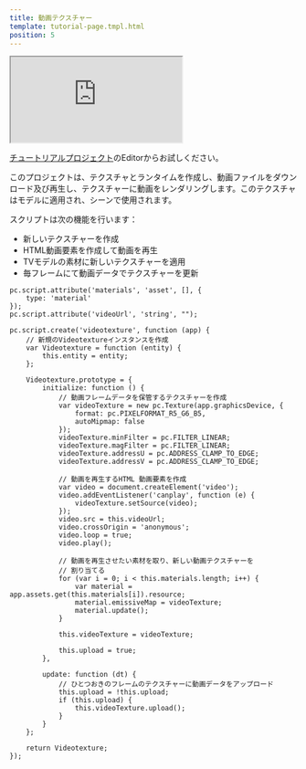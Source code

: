 ```yaml
---
title: 動画テクスチャー
template: tutorial-page.tmpl.html
position: 5
---
```


<iframe src="http://playcanv.as/p/NQ2f87MT"></iframe>

[チュートリアルプロジェクト][1]のEditorからお試しください。

このプロジェクトは、テクスチャとランタイムを作成し、動画ファイルをダウンロード及び再生し、テクスチャーに動画をレンダリングします。このテクスチャはモデルに適用され、シーンで使用されます。

スクリプトは次の機能を行います：

* 新しいテクスチャーを作成
* HTML動画要素を作成して動画を再生
* TVモデルの素材に新しいテクスチャーを適用
* 毎フレームにて動画データでテクスチャーを更新

~~~javascript~~~
pc.script.attribute('materials', 'asset', [], {
    type: 'material'
});
pc.script.attribute('videoUrl', 'string', "");

pc.script.create('videotexture', function (app) {
    // 新規のVideotextureインスタンスを作成
    var Videotexture = function (entity) {
        this.entity = entity;
    };

    Videotexture.prototype = {
        initialize: function () {
            // 動画フレームデータを保管するテクスチャーを作成
            var videoTexture = new pc.Texture(app.graphicsDevice, {
                format: pc.PIXELFORMAT_R5_G6_B5,
                autoMipmap: false
            });
            videoTexture.minFilter = pc.FILTER_LINEAR;
            videoTexture.magFilter = pc.FILTER_LINEAR;
            videoTexture.addressU = pc.ADDRESS_CLAMP_TO_EDGE;
            videoTexture.addressV = pc.ADDRESS_CLAMP_TO_EDGE;

            // 動画を再生するHTML 動画要素を作成
            var video = document.createElement('video');
            video.addEventListener('canplay', function (e) {
                videoTexture.setSource(video);
            });
            video.src = this.videoUrl;
            video.crossOrigin = 'anonymous';
            video.loop = true;
            video.play();

            // 動画を再生させたい素材を取り、新しい動画テクスチャーを
            // 割り当てる
            for (var i = 0; i < this.materials.length; i++) {
                var material = app.assets.get(this.materials[i]).resource;
                material.emissiveMap = videoTexture;
                material.update();
            }

            this.videoTexture = videoTexture;

            this.upload = true;
        },

        update: function (dt) {
            // ひとつおきのフレームのテクスチャーに動画データをアップロード
            this.upload = !this.upload;
            if (this.upload) {
                this.videoTexture.upload();
            }
        }
    };

    return Videotexture;
});
~~~

[1]: https://playcanvas.com/project/362226/overview/tutorial-video-textures

